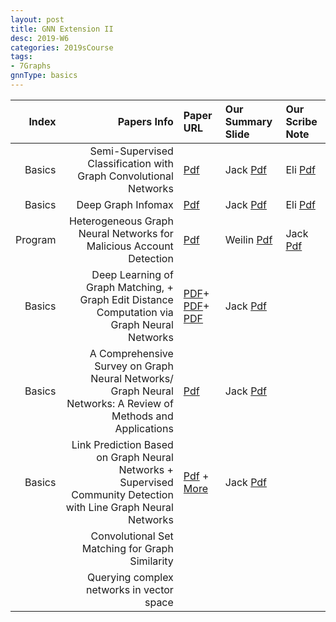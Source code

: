 ```yaml
---
layout: post
title: GNN Extension II   
desc: 2019-W6
categories: 2019sCourse
tags:
- 7Graphs
gnnType: basics
---
```


| Index | Papers Info | Paper URL| Our Summary Slide |Our Scribe Note |
| -----: | -------------------------------: | :----- | :----- | :----- | 
| Basics |  Semi-Supervised Classification with Graph Convolutional Networks | [Pdf](https://arxiv.org/abs/1609.02907) | Jack [Pdf]() | Eli [Pdf]() | 
| Basics |  Deep Graph Infomax | [Pdf](https://arxiv.org/abs/1609.02907) | Jack [Pdf]() | Eli [Pdf]() | 
| Program | Heterogeneous Graph Neural Networks for Malicious Account Detection  | [Pdf](https://dl.acm.org/citation.cfm?id=3272010) | Weilin [Pdf]() | Jack [Pdf]() | 
| Basics | Deep Learning of Graph Matching, + Graph Edit Distance Computation via Graph Neural Networks | [PDF](http://openaccess.thecvf.com/content_cvpr_2018/papers/Zanfir_Deep_Learning_of_CVPR_2018_paper.pdf)+ [PDF](http://robotics.stanford.edu/~quocle/CaeCheLeSmo07.pdf)+ [PDF](https://arxiv.org/pdf/1808.05689.pdf) | Jack [Pdf]() |  | 
| Basics |  A Comprehensive Survey on Graph Neural Networks/ Graph Neural Networks: A Review of Methods and Applications   |   [Pdf](https://arxiv.org/pdf/1901.00596.pdf) | Jack [Pdf]() |  | 
| Basics |  Link Prediction Based on Graph Neural Networks + Supervised Community Detection with Line Graph Neural Networks | [Pdf](https://arxiv.org/abs/1802.09691) + [More](https://paperswithcode.com/task/graph-embedding) | Jack [Pdf]() |  | 
|  | Convolutional Set Matching for Graph Similarity | | |  
|  | Querying complex networks in vector space | | |
